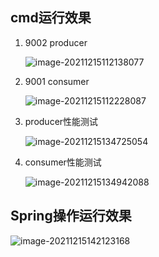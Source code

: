 ## cmd运行效果

1. 9002 producer

   ![image-20211215112138077](https://myblog-imgs.oss-cn-hangzhou.aliyuncs.com/blog/imgs/image-20211215112138077.png)

2. 9001 consumer

   ![image-20211215112228087](https://myblog-imgs.oss-cn-hangzhou.aliyuncs.com/blog/imgs/image-20211215112228087.png)

3. producer性能测试

   ![image-20211215134725054](https://myblog-imgs.oss-cn-hangzhou.aliyuncs.com/blog/imgs/image-20211215134725054.png)

4. consumer性能测试

   ![image-20211215134942088](https://myblog-imgs.oss-cn-hangzhou.aliyuncs.com/blog/imgs/image-20211215134942088.png)

## Spring操作运行效果

![image-20211215142123168](https://myblog-imgs.oss-cn-hangzhou.aliyuncs.com/blog/imgs/image-20211215142123168.png)











